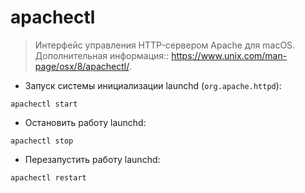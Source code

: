 # apachectl

> Интерфейс управления HTTP-сервером Apache для macOS.
> Дополнительная информация:: <https://www.unix.com/man-page/osx/8/apachectl/>.

- Запуск системы инициализации launchd (`org.apache.httpd`):

`apachectl start`

- Остановить работу launchd:

`apachectl stop`

- Перезапустить работу launchd:

`apachectl restart`
